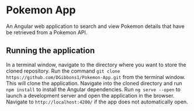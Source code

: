 # Pokemon App

An Angular web application to search and view Pokemon details that have be retrieved from a Pokemon API.

## Running the application
In a terminal window, navigate to the directory where you want to store the cloned repository.
Run the command `git clone https://github.com/DGibbons1/Pokemon-App.git` from the terminal window.
This will clone the application.
Navigate into the cloned directory and run `npm install` to install the Angular dependencies.
Run `ng serve --open` to launch a development server and open the application in the browser.
Navigate to `http://localhost:4200/` if the app does not automatically open.